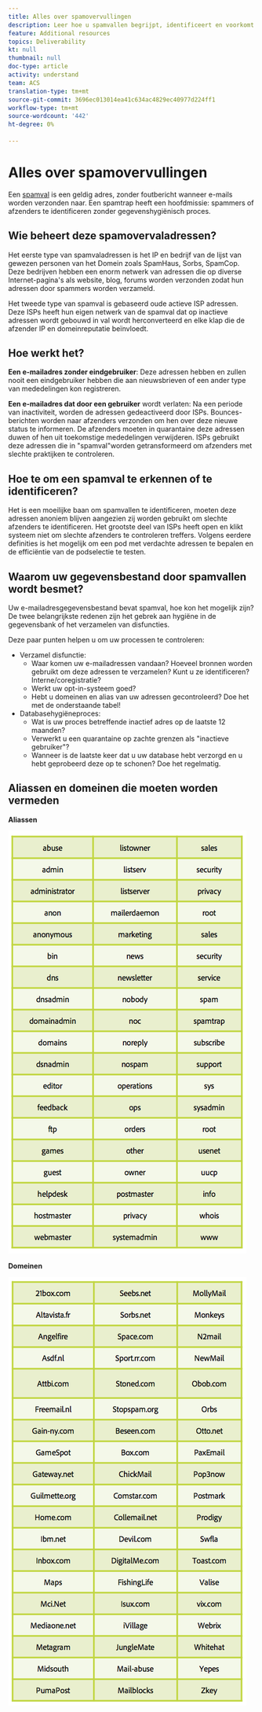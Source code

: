 ```yaml
---
title: Alles over spamovervullingen
description: Leer hoe u spamvallen begrijpt, identificeert en voorkomt bij het beheren van de leverbaarbaarheid.
feature: Additional resources
topics: Deliverability
kt: null
thumbnail: null
doc-type: article
activity: understand
team: ACS
translation-type: tm+mt
source-git-commit: 3696ec013014ea41c634ac4829ec40977d224ff1
workflow-type: tm+mt
source-wordcount: '442'
ht-degree: 0%

---
```



# Alles over spamovervullingen

Een [spamval](/help/metrics/spam-traps.md) is een geldig adres, zonder foutbericht wanneer e-mails worden verzonden naar. Een spamtrap heeft een hoofdmissie: spammers of afzenders te identificeren zonder gegevenshygiënisch proces.

## Wie beheert deze spamovervaladressen?

Het eerste type van spamvaladressen is het IP en bedrijf van de lijst van gewezen personen van het Domein zoals SpamHaus, Sorbs, SpamCop. Deze bedrijven hebben een enorm netwerk van adressen die op diverse Internet-pagina&#39;s als website, blog, forums worden verzonden zodat hun adressen door spammers worden verzameld.

Het tweede type van spamval is gebaseerd oude actieve ISP adressen. Deze ISPs heeft hun eigen netwerk van de spamval dat op inactieve adressen wordt gebouwd in val wordt herconverteerd en elke klap die de afzender IP en domeinreputatie beïnvloedt.

## Hoe werkt het?

**Een e-mailadres zonder eindgebruiker**: Deze adressen hebben en zullen nooit een eindgebruiker hebben die aan nieuwsbrieven of een ander type van mededelingen kon registreren.

**Een e-mailadres dat door een gebruiker** wordt verlaten: Na een periode van inactiviteit, worden de adressen gedeactiveerd door ISPs. Bounces-berichten worden naar afzenders verzonden om hen over deze nieuwe status te informeren. De afzenders moeten in quarantaine deze adressen duwen of hen uit toekomstige mededelingen verwijderen. ISPs gebruikt deze adressen die in &quot;spamval&quot;worden getransformeerd om afzenders met slechte praktijken te controleren.

## Hoe te om een spamval te erkennen of te identificeren?

Het is een moeilijke baan om spamvallen te identificeren, moeten deze adressen anoniem blijven aangezien zij worden gebruikt om slechte afzenders te identificeren. Het grootste deel van ISPs heeft open en klikt systeem niet om slechte afzenders te controleren treffers. Volgens eerdere definities is het mogelijk om een pod met verdachte adressen te bepalen en de efficiëntie van de podselectie te testen.

## Waarom uw gegevensbestand door spamvallen wordt besmet?

Uw e-mailadresgegevensbestand bevat spamval, hoe kon het mogelijk zijn? De twee belangrijkste redenen zijn het gebrek aan hygiëne in de gegevensbank of het verzamelen van disfuncties.

Deze paar punten helpen u om uw processen te controleren:

* Verzamel disfunctie:
   * Waar komen uw e-mailadressen vandaan? Hoeveel bronnen worden gebruikt om deze adressen te verzamelen? Kunt u ze identificeren? Interne/coregistratie?
   * Werkt uw opt-in-systeem goed?
   * Hebt u domeinen en alias van uw adressen gecontroleerd? Doe het met de onderstaande tabel!
* Databasehygiëneproces:
   * Wat is uw proces betreffende inactief adres op de laatste 12 maanden?
   * Verwerkt u een quarantaine op zachte grenzen als &quot;inactieve gebruiker&quot;?
   * Wanneer is de laatste keer dat u uw database hebt verzorgd en u hebt geprobeerd deze op te schonen? Doe het regelmatig.

## Aliassen en domeinen die moeten worden vermeden

**Aliassen**

![](../../help/assets/aliases.png)

**Domeinen**

![](../../help/assets/domains.png)